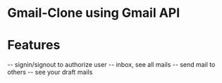 # Gmail-Clone using Gmail API
# Features
-- signin/signout to authorize user
-- inbox, see all mails
-- send mail to others
-- see your draft mails
